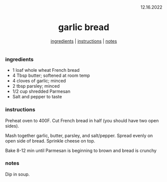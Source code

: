 <p align="right">12.16.2022</p>

<h1 align="center">garlic bread</h1>

<div align="center">
  <a href="#ingredients">ingredients</a> | 
  <a href="#instructions">instructions</a> | 
  <a href="#notes">notes</a>
</div>
<br>

### ingredients
- 1 loaf whole wheat French bread 
- 4 Tbsp butter; softened at room temp
- 4 cloves of garlic; minced 
- 2 tbsp parsley; minced 
- 1/2 cup shredded Parmesan 
- Salt and pepper to taste


### instructions
Preheat oven to 400F. Cut French bread in half (you should have two open sides). 

Mash together garlic, butter, parsley, and salt/pepper. Spread evenly on open side of bread. Sprinkle cheese on top. 

Bake 8-12 min until Parmesan is beginning to brown and bread is crunchy


### notes
Dip in soup.

